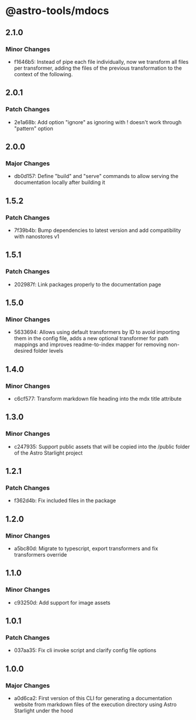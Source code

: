 # @astro-tools/mdocs

## 2.1.0

### Minor Changes

- f1646b5: Instead of pipe each file individually, now we transform all files per transformer, adding the files of the previous transformation to the context of the following.

## 2.0.1

### Patch Changes

- 2e1a68b: Add option "ignore" as ignoring with ! doesn't work through "pattern" option

## 2.0.0

### Major Changes

- db0d157: Define "build" and "serve" commands to allow serving the documentation locally after building it

## 1.5.2

### Patch Changes

- 7f39b4b: Bump dependencies to latest version and add compatibility with nanostores v1

## 1.5.1

### Patch Changes

- 202987f: Link packages properly to the documentation page

## 1.5.0

### Minor Changes

- 5633694: Allows using default transformers by ID to avoid importing them in the config file, adds a new optional transformer for path mappings and improves readme-to-index mapper for removing non-desired folder levels

## 1.4.0

### Minor Changes

- c6cf577: Transform markdown file heading into the mdx title attribute

## 1.3.0

### Minor Changes

- c247935: Support public assets that will be copied into the /public folder of the Astro Starlight project

## 1.2.1

### Patch Changes

- f362d4b: Fix included files in the package

## 1.2.0

### Minor Changes

- a5bc80d: Migrate to typescript, export transformers and fix transformers override

## 1.1.0

### Minor Changes

- c93250d: Add support for image assets

## 1.0.1

### Patch Changes

- 037aa35: Fix cli invoke script and clarify config file options

## 1.0.0

### Major Changes

- a0d6ca2: First version of this CLI for generating a documentation website from markdown files of the execution directory using Astro Starlight under the hood
